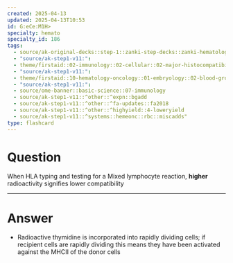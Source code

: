```yaml
---
created: 2025-04-13
updated: 2025-04-13T10:53
id: G:eCe:M1H>
specialty: hemato
specialty_id: 186
tags:
  - source/ak-original-decks::step-1::zanki-step-decks::zanki-hematology-&-oncology::rbc-misc.
  - "source/ak-step1-v11:": 
  - theme/firstaid::02-immunology::02-cellular::02-major-histocompatibility-complex-i-&-ii::*basics
  - "source/ak-step1-v11:": 
  - theme/firstaid::10-hematology-oncology::01-embryology::02-blood-groups::hla-typing
  - "source/ak-step1-v11:": 
  - source/ome-banner::basic-science::07-immunology
  - source/ak-step1-v11::^other::^expn::bgadd
  - source/ak-step1-v11::^other::^fa-updates::fa2018
  - source/ak-step1-v11::^other::^highyield::4-loweryield
  - source/ak-step1-v11::^systems::hemeonc::rbc::miscadds"
type: flashcard
---
```


# Question
When HLA typing and testing for a Mixed lymphocyte reaction, **higher** radioactivity signifies lower compatibility

---

# Answer
- Radioactive thymidine is incorporated into rapidly dividing cells; if recipient cells are rapidly dividing this means they have been activated against the MHCII of the donor cells